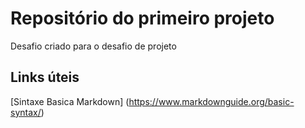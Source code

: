 # Repositório do primeiro projeto
Desafio criado para o desafio de projeto

## Links úteis
[Sintaxe Basica Markdown] (https://www.markdownguide.org/basic-syntax/)
